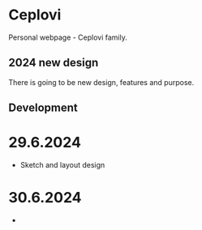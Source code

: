 # Ceplovi
Personal webpage - Ceplovi family. 

## 2024 new design
There is going to be new design, features and purpose. 

## Development

# 29.6.2024
* Sketch and layout design

# 30.6.2024
*